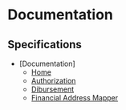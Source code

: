 # Documentation

## Specifications

* [Documentation]
    * [Home](./README.md)    
    * [Authorization](./Authorization.md)    
    * [Dibursement](./Disbursement.md)
    * [Financial Address Mapper](./FinancialAddressMapper.md)